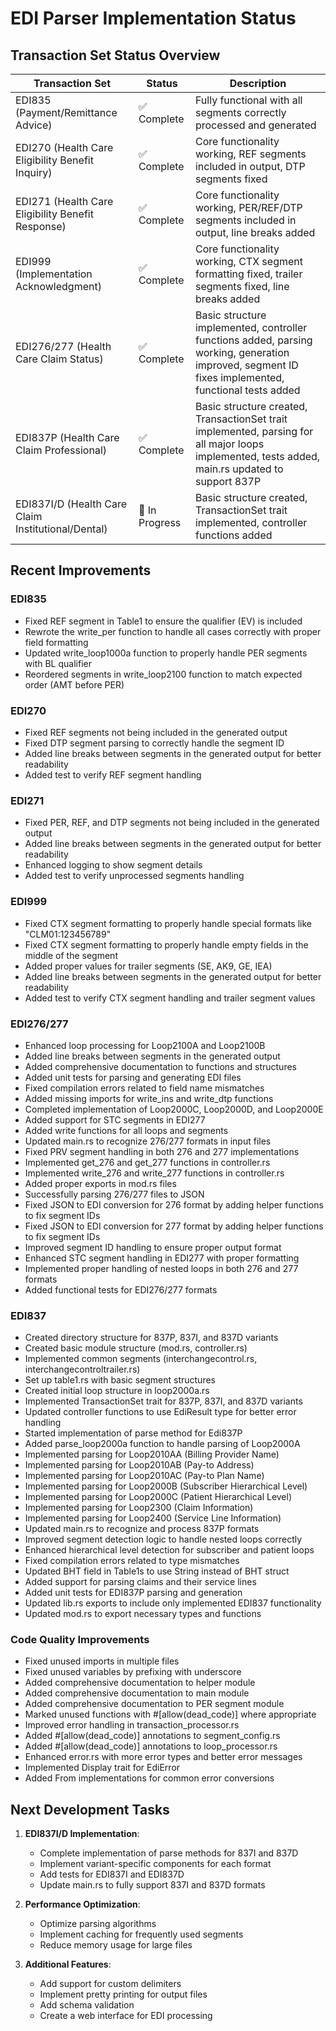 # EDI Parser Implementation Status

## Transaction Set Status Overview

| Transaction Set | Status | Description |
|----------------|--------|-------------|
| EDI835 (Payment/Remittance Advice) | ✅ Complete | Fully functional with all segments correctly processed and generated |
| EDI270 (Health Care Eligibility Benefit Inquiry) | ✅ Complete | Core functionality working, REF segments included in output, DTP segments fixed |
| EDI271 (Health Care Eligibility Benefit Response) | ✅ Complete | Core functionality working, PER/REF/DTP segments included in output, line breaks added |
| EDI999 (Implementation Acknowledgment) | ✅ Complete | Core functionality working, CTX segment formatting fixed, trailer segments fixed, line breaks added |
| EDI276/277 (Health Care Claim Status) | ✅ Complete | Basic structure implemented, controller functions added, parsing working, generation improved, segment ID fixes implemented, functional tests added |
| EDI837P (Health Care Claim Professional) | ✅ Complete | Basic structure created, TransactionSet trait implemented, parsing for all major loops implemented, tests added, main.rs updated to support 837P |
| EDI837I/D (Health Care Claim Institutional/Dental) | 🔄 In Progress | Basic structure created, TransactionSet trait implemented, controller functions added |

## Recent Improvements

### EDI835
- Fixed REF segment in Table1 to ensure the qualifier (EV) is included
- Rewrote the write_per function to handle all cases correctly with proper field formatting
- Updated write_loop1000a function to properly handle PER segments with BL qualifier
- Reordered segments in write_loop2100 function to match expected order (AMT before PER)

### EDI270
- Fixed REF segments not being included in the generated output
- Fixed DTP segment parsing to correctly handle the segment ID
- Added line breaks between segments in the generated output for better readability
- Added test to verify REF segment handling

### EDI271
- Fixed PER, REF, and DTP segments not being included in the generated output
- Added line breaks between segments in the generated output for better readability
- Enhanced logging to show segment details
- Added test to verify unprocessed segments handling

### EDI999
- Fixed CTX segment formatting to properly handle special formats like "CLM01:123456789"
- Fixed CTX segment formatting to properly handle empty fields in the middle of the segment
- Added proper values for trailer segments (SE, AK9, GE, IEA)
- Added line breaks between segments in the generated output for better readability
- Added test to verify CTX segment handling and trailer segment values

### EDI276/277
- Enhanced loop processing for Loop2100A and Loop2100B
- Added line breaks between segments in the generated output
- Added comprehensive documentation to functions and structures
- Added unit tests for parsing and generating EDI files
- Fixed compilation errors related to field name mismatches
- Added missing imports for write_ins and write_dtp functions
- Completed implementation of Loop2000C, Loop2000D, and Loop2000E
- Added support for STC segments in EDI277
- Added write functions for all loops and segments
- Updated main.rs to recognize 276/277 formats in input files
- Fixed PRV segment handling in both 276 and 277 implementations
- Implemented get_276 and get_277 functions in controller.rs
- Implemented write_276 and write_277 functions in controller.rs
- Added proper exports in mod.rs files
- Successfully parsing 276/277 files to JSON
- Fixed JSON to EDI conversion for 276 format by adding helper functions to fix segment IDs
- Fixed JSON to EDI conversion for 277 format by adding helper functions to fix segment IDs
- Improved segment ID handling to ensure proper output format
- Enhanced STC segment handling in EDI277 with proper formatting
- Implemented proper handling of nested loops in both 276 and 277 formats
- Added functional tests for EDI276/277 formats

### EDI837
- Created directory structure for 837P, 837I, and 837D variants
- Created basic module structure (mod.rs, controller.rs)
- Implemented common segments (interchangecontrol.rs, interchangecontroltrailer.rs)
- Set up table1.rs with basic segment structures
- Created initial loop structure in loop2000a.rs
- Implemented TransactionSet trait for 837P, 837I, and 837D variants
- Updated controller functions to use EdiResult type for better error handling
- Started implementation of parse method for Edi837P
- Added parse_loop2000a function to handle parsing of Loop2000A
- Implemented parsing for Loop2010AA (Billing Provider Name)
- Implemented parsing for Loop2010AB (Pay-to Address)
- Implemented parsing for Loop2010AC (Pay-to Plan Name)
- Implemented parsing for Loop2000B (Subscriber Hierarchical Level)
- Implemented parsing for Loop2000C (Patient Hierarchical Level)
- Implemented parsing for Loop2300 (Claim Information)
- Implemented parsing for Loop2400 (Service Line Information)
- Updated main.rs to recognize and process 837P formats
- Improved segment detection logic to handle nested loops correctly
- Enhanced hierarchical level detection for subscriber and patient loops
- Fixed compilation errors related to type mismatches
- Updated BHT field in Table1s to use String instead of BHT struct
- Added support for parsing claims and their service lines
- Added unit tests for EDI837P parsing and generation
- Updated lib.rs exports to include only implemented EDI837 functionality
- Updated mod.rs to export necessary types and functions

### Code Quality Improvements
- Fixed unused imports in multiple files
- Fixed unused variables by prefixing with underscore
- Added comprehensive documentation to helper module
- Added comprehensive documentation to main module
- Added comprehensive documentation to PER segment module
- Marked unused functions with #[allow(dead_code)] where appropriate
- Improved error handling in transaction_processor.rs
- Added #[allow(dead_code)] annotations to segment_config.rs
- Added #[allow(dead_code)] annotations to loop_processor.rs
- Enhanced error.rs with more error types and better error messages
- Implemented Display trait for EdiError
- Added From implementations for common error conversions

## Next Development Tasks

1. **EDI837I/D Implementation**:
   - Complete implementation of parse methods for 837I and 837D
   - Implement variant-specific components for each format
   - Add tests for EDI837I and EDI837D
   - Update main.rs to fully support 837I and 837D formats

2. **Performance Optimization**:
   - Optimize parsing algorithms
   - Implement caching for frequently used segments
   - Reduce memory usage for large files

3. **Additional Features**:
   - Add support for custom delimiters
   - Implement pretty printing for output files
   - Add schema validation
   - Create a web interface for EDI processing
